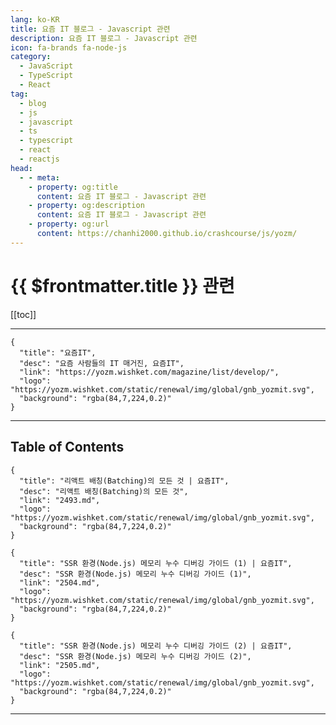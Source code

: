 ```yaml
---
lang: ko-KR
title: 요즘 IT 블로그 - Javascript 관련
description: 요즘 IT 블로그 - Javascript 관련
icon: fa-brands fa-node-js
category: 
  - JavaScript
  - TypeScript
  - React
tag: 
  - blog
  - js
  - javascript
  - ts
  - typescript
  - react
  - reactjs
head:
  - - meta:
    - property: og:title
      content: 요즘 IT 블로그 - Javascript 관련
    - property: og:description
      content: 요즘 IT 블로그 - Javascript 관련
    - property: og:url
      content: https://chanhi2000.github.io/crashcourse/js/yozm/
---
```


# {{ $frontmatter.title }} 관련

[[toc]]

---

```component VPCard
{
  "title": "요즘IT", 
  "desc": "요즘 사람들의 IT 매거진, 요즘IT", 
  "link": "https://yozm.wishket.com/magazine/list/develop/", 
  "logo": "https://yozm.wishket.com/static/renewal/img/global/gnb_yozmit.svg", 
  "background": "rgba(84,7,224,0.2)"
}
```

---

## Table of Contents

```component VPCard
{
  "title": "리액트 배칭(Batching)의 모든 것 | 요즘IT",
  "desc": "리액트 배칭(Batching)의 모든 것",
  "link": "2493.md",
  "logo": "https://yozm.wishket.com/static/renewal/img/global/gnb_yozmit.svg", 
  "background": "rgba(84,7,224,0.2)"
}
```

```component VPCard
{
  "title": "SSR 환경(Node.js) 메모리 누수 디버깅 가이드 (1) | 요즘IT",
  "desc": "SSR 환경(Node.js) 메모리 누수 디버깅 가이드 (1)",
  "link": "2504.md",
  "logo": "https://yozm.wishket.com/static/renewal/img/global/gnb_yozmit.svg", 
  "background": "rgba(84,7,224,0.2)"
}
```

```component VPCard
{
  "title": "SSR 환경(Node.js) 메모리 누수 디버깅 가이드 (2) | 요즘IT",
  "desc": "SSR 환경(Node.js) 메모리 누수 디버깅 가이드 (2)",
  "link": "2505.md",
  "logo": "https://yozm.wishket.com/static/renewal/img/global/gnb_yozmit.svg", 
  "background": "rgba(84,7,224,0.2)"
}
```

---

<TagLinks />